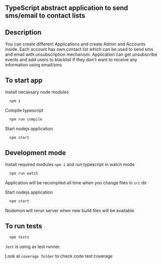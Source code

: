 ## TypeScript abstract application to send sms/email to contact lists

## Description
You can create different Applications and create Admin and Accounts inside.
Each account has own contact list which can be used to send sms and email with unsubscription mechanism.
Application can get unsubscribe events and add users to blacklist if they don't want to receive any information using email/sms

## To start app

Install necassary node modules
```sh
  npm i
```

Compile typescript
```sh
  npm run compile
```

Start nodejs application
```sh
  npm start
```

## Development mode
Install required modules `npm i` and run typescript in watch mode
```sh
  npm run watch
```
Application will be recompiled all time when you change files in `src` dir

Start nodejs application
```sh
  npm start
```

Nodemon will rerun server when new build files will be available

## To run tests
```sh
  npm tests
```
`Jest` is using as test runner.

Look at `coverage folder` to check code test coverage
